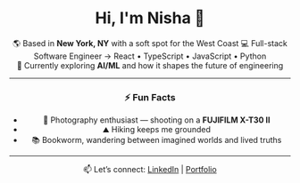 <div align="center">

# Hi, I'm Nisha 👋

🌎 Based in **New York, NY** with a soft spot for the West Coast
💻 Full-stack Software Engineer → React • TypeScript • JavaScript • Python  
🤖 Currently exploring **AI/ML** and how it shapes the future of engineering  

---

### ⚡ Fun Facts
- 📸 Photography enthusiast — shooting on a **FUJIFILM X-T30 II**  
- ⛰ Hiking keeps me grounded  
- 📚 Bookworm, wandering between imagined worlds and lived truths

---

📫 Let’s connect: [LinkedIn](https://linkedin.com/nisha-ahamed) | [Portfolio](https://nisha-ahamed.com)  

